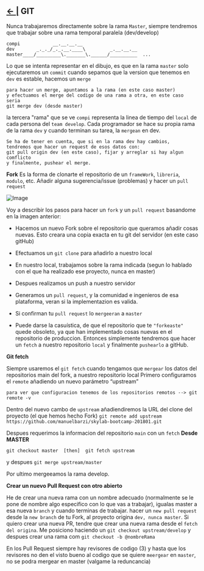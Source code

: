 ## [← |](https://github.com/VGamezz19/skylab-boot-notes/tree/master/semana01/)   GIT

Nunca trabajaremos directamente sobre la rama `Master`, siempre tendremos que trabajar sobre una rama temporal paralela (dev/develop)
```
compi	         __.__.__.__
dev        _._._/_._.__.____\         _.__.__.__
master____/_________\._______\.______/__________  ...

```

Lo que se intenta representar en el dibujo, es que en la rama `master` solo ejecutaremos un `commit` cuando sepamos que la version que tenemos en `dev` es estable, hacemos un `merge`

````
para hacer un merge, apuntamos a la rama (en este caso master)
y efectuamos el merge del codigo de una rama a otra, en este caso seria
git merge dev (desde master)
```` 

la tercera "rama" que se ve `compi` representa la linea de tiempo del `local` de cada persona del `team develop`. Cada programador se hace su propia rama de la rama `dev` y cuando terminan su tarea, la `mergean` en dev.
````
Se ha de tener en cuenta, que si en la rama dev hay cambios, 
tendremos que hacer un request de esos datos con:
git pull origin dev (en este caso), fijar y arreglar si hay algun comflicto
y finalmente, pushear el merge.
````

**Fork** Es la forma de clonarte el repositorio de un `frameWork`, `libreria`, `modulo`, etc. Añadir alguna sugerencia/issue (problemas) y hacer un `pull request`

![Image](https://github.com/VGamezz19/skylab-boot-notes/blob/master/semana01/public/fork.jpg)

Voy a describir los pasos para hacer un `fork` y un `pull request` basandome en la imagen anterior:

-	Hacemos un nuevo Fork sobre el repositorio que queramos añadir cosas nuevas. Esto creara una copia exacta en tu git del servidor (en este caso gitHub)

-	Efectuamos un `git clone` para añadirlo a nuestro local

-	En nuestro local, trabajamos sobre la rama indicada (segun lo hablado con el que ha realizado ese proyecto, nunca en master)

-	Despues realizamos un push a nuestro servidor

-	Generamos un `pull request`, y la comunidad e ingenieros de esa plataforma, veran si la implementazion es valida.

-	Si confirman tu `pull request` lo `mergeeran` a `master`

-	Puede darse la casuística, de que el repositorio que te `"forkeaste"` quede obsoleto, ya que han implementado cosas nuevas en el repositorio de produccion. Entonces simplemente tendremos que hacer un `fetch` a nuestro repositorio `local` y finalmente `pushearlo` a gitHub.

**Git fetch** 

Siempre usaremos el `git fetch` cuando tengamos que `mergear` los datos del repositorios main del fork, a nuestro repositorio local
Primero configuramos el `remote` añadiendo un nuevo parámetro “upstream”
````
para ver que configuracion tenemos de los repositorios remotos --> git remote -v
````

Dentro del nuevo cambo de `upstream` añadiendiremos la URL del clone del proyecto (el que hemos hecho Fork)
`git remote add upstream https://github.com/manuelbarzi/skylab-bootcamp-201801.git`

Despues requerimos la informacion del repositorio `main` con un `fetch` **Desde MASTER**

`git checkout master  [then]  git fetch upstream`

y despues `git merge upstream/master`

Por ultimo mergeeamos la rama develop. 

**Crear un nuevo Pull Request con otro abierto**

He de crear una nueva rama con un nombre adecuado (normalmente se le pone de nombre algo especifico con lo que vas a trabajar), igualas master a esa nueva `branch` y cuando terminas de trabajar. hacer un `new pull request` desde la `new branch` de tu Fork, al proyecto origina `dev, nunca master`.
Si quiero crear una  nueva PR, tendre que crear una nueva rama desde el `fetch del origina`. Me posiciono haciendo un `git checkout upstream/develop` y despues crear una rama com `git checkout -b @nombreRama`

En los Pull Request siempre hay revisores de codigo (3) y hasta que los revisores no den el visto bueno al codigo que se quiere `meergear` en `master`, no se podra mergear en master (valgame la reduncancia)
